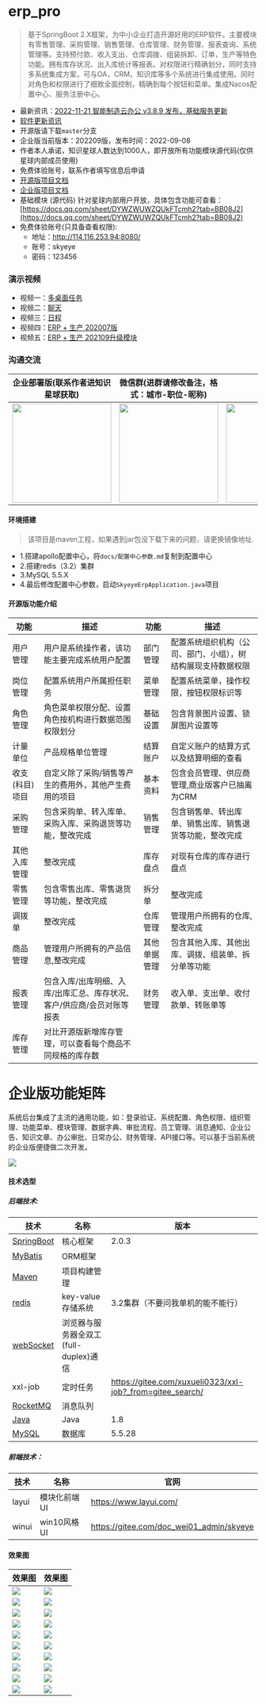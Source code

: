 # erp_pro

> 基于SpringBoot 2.X框架，为中小企业打造开源好用的ERP软件。主要模块有零售管理、采购管理、销售管理、仓库管理、财务管理、报表查询、系统管理等。支持预付款、收入支出、仓库调拨、组装拆卸、订单，生产等特色功能。拥有库存状况、出入库统计等报表。对权限进行精确划分，同时支持多系统集成方案，可与OA，CRM，知识库等多个系统进行集成使用。同时对角色和权限进行了细致全面控制，精确到每个按钮和菜单。集成Nacos配置中心、服务注册中心。

- 最新资讯：[2022-11-21 智能制造云办公 v3.8.9 发布，基础服务更新](https://www.oschina.net/news/218674/win10-skyeye-3-8-9-released)
- [软件更新资讯](https://gitee.com/doc_wei01/skyeye/blob/company_server/HISTORY_UPDATE.md)
- 开源版请下载`master`分支
- 企业版当前版本：202209版，发布时间：2022-09-08
- 作者本人承诺，知识星球人数达到1000人，即开放所有功能模块源代码(仅供星球内部成员使用)
- 免费体验账号，联系作者填写信息后申请
- [开源版项目文档](https://gitee.com/doc_wei01/skyeye/blob/company_server/%E9%A1%B9%E7%9B%AE%E6%96%87%E6%A1%A3.md)
- [企业版项目文档](https://gitee.com/doc_wei01/skyeye/blob/company_server/%E4%BC%81%E4%B8%9A%E7%89%88%E9%A1%B9%E7%9B%AE%E6%96%87%E6%A1%A3.md)
- 基础模块 (源代码) 针对星球内部用户开放，具体包含功能可查看：[https://docs.qq.com/sheet/DYWZWUWZQUkFTcmh2?tab=BB08J2](https://docs.qq.com/sheet/DYWZWUWZQUkFTcmh2?tab=BB08J2)
- 免费体验账号(只具备查看权限):
  - 地址：http://114.116.253.94:8080/
  - 账号：skyeye
  - 密码：123456

### 演示视频

- 视频一：[多桌面任务](https://www.bilibili.com/video/BV1yb41127oB/)
- 视频二：[聊天](https://www.bilibili.com/video/BV11b41127FV)
- 视频三：[日程](https://www.bilibili.com/video/BV1vb411i75M)
- 视频四：[ERP + 生产 202007版](https://www.bilibili.com/video/BV1yA411e7mm)
- 视频五：[ERP + 生产 202109升级模块](https://www.bilibili.com/video/BV1vR4y1p7ka)

### 沟通交流

|                企业部署版(联系作者进知识星球获取)                 |             微信群(进群请修改备注，格式：城市-职位-昵称)             | QQ群 | 微信公众号(获取资料) |
|:-------------------------------------------------:|:------------------------------------------------:|:--------------------------:|:--------------------------:|
| <img src="https://gitee.com/doc_wei01/skyeye/raw/company_server/images/mindMap/知识星球.png" width="200px"> | <img src="https://gitee.com/doc_wei01/skyeye/raw/company_server/images/mindMap/微信群.jpg" width="200px"> | <img src="https://gitee.com/doc_wei01/skyeye/raw/company_server/images/mindMap/Skyeye智能制造云办公官方①群群二维码.png" width="200px"> | <img src="https://gitee.com/doc_wei01/skyeye/raw/company_server/images/mindMap/微信公众号.jpg" width="200px"> |

#### 环境搭建

> 该项目是maven工程，如果遇到jar包没下载下来的问题，请更换镜像地址.

- 1.搭建apollo配置中心，将`docs/配置中心参数.md`复制到配置中心
- 2.搭建redis（3.2）集群
- 3.MySQL 5.5.X
- 4.最后修改配置中心参数，启动`SkyeyeErpApplication.java`项目

#### 开源版功能介绍

| 功能        | 描述                                    | 功能     | 描述                             |
|-----------|---------------------------------------|--------|--------------------------------|
| 用户管理      | 用户是系统操作者，该功能主要完成系统用户配置                | 部门管理   | 配置系统组织机构（公司、部门、小组），树结构展现支持数据权限 |
| 岗位管理      | 配置系统用户所属担任职务                          | 菜单管理   | 配置系统菜单，操作权限，按钮权限标识等            |
| 角色管理      | 角色菜单权限分配、设置角色按机构进行数据范围权限划分            | 基础设置   | 包含背景图片设置、锁屏图片设置等               |
| 计量单位      | 产品规格单位管理                              | 结算账户   | 自定义账户的结算方式以及结算明细的查看            |
| 收支(科目)项目 | 自定义除了采购/销售等产生的费用外，其他产生费用的项目           | 基本资料   | 包含会员管理、供应商管理,商业版客户已抽离为CRM      |
| 采购管理      | 包含采购单、转入库单、采购入库、采购退货等功能，整改完成          | 销售管理   | 包含销售单、转出库单、销售出库、销售退货等功能，整改完成   |
| 其他入库管理    | 整改完成                                  | 库存盘点   | 对现有仓库的库存进行盘点                   |
| 零售管理      | 包含零售出库、零售退货等功能，整改完成                   | 拆分单    | 整改完成                           |
| 调拨单       | 整改完成                                  | 仓库管理   | 管理用户所拥有的仓库,整改完成                |
| 商品管理      | 管理用户所拥有的产品信息,整改完成                     | 其他单据管理 | 包含其他入库、其他出库、调拨、组装单、拆分单等功能      |
| 报表管理      | 包含入库/出库明细、入库/出库汇总、库存状况、客户/供应商/会员对账等报表 | 财务管理   | 收入单、支出单、收付款单、转账单等              |
| 库存管理      | 对比开源版新增库存管理，可以查看每个商品不同规格的库存数          |    |                   |


# 企业版功能矩阵

系统后台集成了主流的通用功能，如：登录验证、系统配置、角色权限、组织管理、功能菜单、模块管理、数据字典、审批流程、员工管理、消息通知、企业公告、知识文章、办公审批、日常办公、财务管理、API接口等。可以基于当前系统的企业版便捷做二次开发。

![](https://gitee.com/doc_wei01/skyeye/raw/company_server/images/mindMap/Skyeye智能制造云办公.png)

#### 技术选型

##### 后端技术:

技术|名称|版本
---|---|---
[SpringBoot](http://spring.io/projects/spring-boot)|核心框架|2.0.3
[MyBatis](http://www.mybatis.org/mybatis-3/zh/index.html)|ORM框架
[Maven](http://maven.apache.org/)|项目构建管理|
[redis](https://redis.io/)|key-value存储系统|3.2集群（不要问我单机的能不能行）
[webSocket](http://www.runoob.com/html/html5-websocket.html)|浏览器与服务器全双工(full-duplex)通信|
xxl-job|定时任务|https://gitee.com/xuxueli0323/xxl-job?_from=gitee_search/
[RocketMQ](https://rocketmq.apache.org/dowloading/releases/)|消息队列|
[Java]()|Java|1.8
[MySQL]()|数据库|5.5.28

##### 前端技术：

|技术|名称| 官网                                       |
|---|---|------------------------------------------|
|layui|模块化前端UI| https://www.layui.com/                   |
|winui|win10风格UI| https://gitee.com/doc_wei01_admin/skyeye |

#### 效果图

| 效果图                                    | 效果图                                |
|----------------------------------------|------------------------------------|
| ![](https://gitee.com/doc_wei01/skyeye/raw/company_server/images/show/tradition/show001.png) | ![](https://gitee.com/doc_wei01/skyeye/raw/company_server/images/show/win10/show001.png) |
| ![](https://gitee.com/doc_wei01/skyeye/raw/company_server/images/show/tradition/show002.png) | ![](https://gitee.com/doc_wei01/skyeye/raw/company_server/images/show/win10/show002.png) |
| ![](https://gitee.com/doc_wei01/skyeye/raw/company_server/images/show/tradition/show003.png) | ![](https://gitee.com/doc_wei01/skyeye/raw/company_server/images/show/win10/show003.png) |
| ![](https://gitee.com/doc_wei01/skyeye/raw/company_server/images/show/tradition/show004.png) | ![](https://gitee.com/doc_wei01/skyeye/raw/company_server/images/show/win10/show004.png) |
| ![](https://gitee.com/doc_wei01/skyeye/raw/company_server/images/show/tradition/show005.png) | ![](https://gitee.com/doc_wei01/skyeye/raw/company_server/images/show/win10/show005.png) |
| ![](https://gitee.com/doc_wei01/skyeye/raw/company_server/images/show/tradition/show006.png) | ![](https://gitee.com/doc_wei01/skyeye/raw/company_server/images/show/win10/show006.png) |
| ![](https://gitee.com/doc_wei01/skyeye/raw/company_server/images/show/tradition/show007.png) | ![](https://gitee.com/doc_wei01/skyeye/raw/company_server/images/show/win10/show007.png) |
| ![](https://gitee.com/doc_wei01/skyeye/raw/company_server/images/show/tradition/show008.png) | ![](https://gitee.com/doc_wei01/skyeye/raw/company_server/images/show/win10/show008.png) |
| ![](https://gitee.com/doc_wei01/skyeye/raw/company_server/images/show/tradition/show009.png) | ![](https://gitee.com/doc_wei01/skyeye/raw/company_server/images/show/win10/show009.png) |
| ![](https://gitee.com/doc_wei01/skyeye/raw/company_server/images/show/tradition/show010.png) | ![](https://gitee.com/doc_wei01/skyeye/raw/company_server/images/show/win10/show010.png) |
